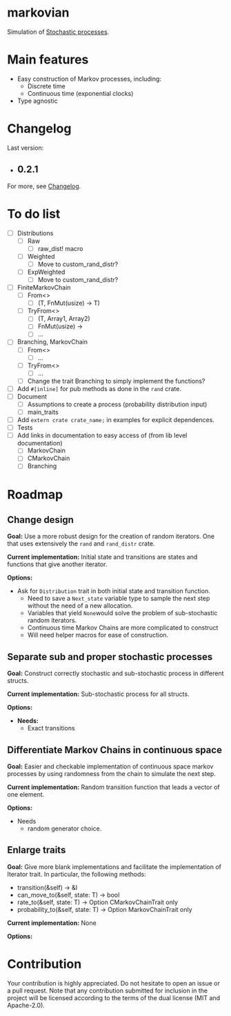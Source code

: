 # markovian
Simulation of [Stochastic processes](https://en.wikipedia.org/wiki/Stochastic_process).

# Main features

- Easy construction of Markov processes, including:
  - Discrete time
  - Continuous time (exponential clocks)
- Type agnostic

# Changelog

Last version:

- 0.2.1
  - 

For more, see [Changelog](https://github.com/rasa200/markovian/blob/master/Changelog.md).

# To do list

- [ ] Distributions
  - [ ] Raw
    - [ ] raw_dist! macro
  - [ ] Weighted
    - [ ] Move to custom_rand_distr?
  - [ ] ExpWeighted
    - [ ] Move to custom_rand_distr?
- [ ] FiniteMarkovChain
  - [ ] From<>
    - [ ] (T, FnMut(usize) -> T)
  - [ ] TryFrom<>
    - [ ] (T, Array1<T>, Array2<T>)
    - [ ] FnMut(usize) -> 
    - [ ] ... 
- [ ] Branching, MarkovChain
  - [ ] From<>
    - [ ] ... 
  - [ ] TryFrom<>
    - [ ] ... 
  - [ ] Change the trait Branching to simply implement the functions?
- [ ] Add `#[inline]` for pub methods as done in the `rand` crate. 
- [ ] Document 
  - [ ] Assumptions to create a process (probability distribution input)
  - [ ] main_traits
- [ ] Add `extern crate crate_name;` in examples for explicit dependences. 
- [ ] Tests
- [ ] Add links in documentation to easy access of (from lib level documentation)
  - [ ] MarkovChain
  - [ ] CMarkovChain
  - [ ] Branching

# Roadmap

## Change design

**Goal:** Use a more robust design for the creation of random iterators. One that uses extensively the `rand` and `rand_distr` crate.

**Current implementation:** Initial state and transitions are states and functions that give another iterator.

**Options:**

- Ask for `Distribution` trait in both initial state and transition function. 
  - Need to save a `Next_state` variable type to sample the next step without the need of a new allocation.
  - Variables that yield `None`would solve the problem of sub-stochastic random iterators. 
  - Continuous time Markov Chains are more complicated to construct
  - Will need helper macros for ease of construction. 

## Separate sub and proper stochastic processes

**Goal:** Construct correctly stochastic and sub-stochastic process in different structs.

**Current implementation:** Sub-stochastic process for all structs.

**Options:**

- **Needs:** 
  - Exact transitions

## Differentiate Markov Chains in continuous space

**Goal:** Easier and checkable implementation of continuous space markov processes by using randomness from the chain to simulate the next step.

**Current implementation:** Random transition function that leads a vector of one element.

**Options:**

- Needs
  - random generator choice. 

## Enlarge traits

**Goal:** Give more blank implementations and facilitate the implementation of Iterator trait. In particular, the following methods:

- transition(&self) -> &I
- can_move_to(&self, state: T) -> bool
- rate_to(&self, state: T) -> Option<f64>
  CMarkovChainTrait only
- probability_to(&self, state: T) -> Option<f64>
  MarkovChainTrait only

**Current implementation:** None

**Options:** 

# Contribution

Your contribution is highly appreciated. Do not hesitate to open an issue or a pull request. Note that any contribution submitted for inclusion in the project will be licensed according to the terms of the dual license (MIT and Apache-2.0).